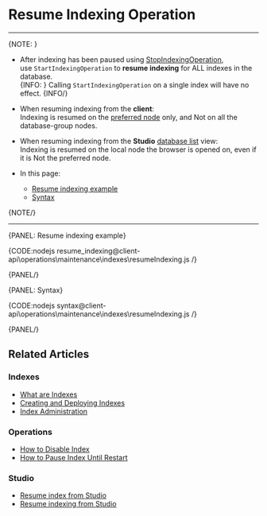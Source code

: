 # Resume Indexing Operation
---

{NOTE: }

* After indexing has been paused using [StopIndexingOperation](../../../../client-api/operations/maintenance/indexes/stop-indexing),  
  use `StartIndexingOperation` to **resume indexing** for ALL indexes in the database.  
  {INFO: }
  Calling `StartIndexingOperation` on a single index will have no effect.
  {INFO/}

* When resuming indexing from the **client**:  
  Indexing is resumed on the [preferred node](../../../../client-api/configuration/load-balance/overview#the-preferred-node) only, and Not on all the database-group nodes.  

* When resuming indexing from the **Studio** [database list](../../../../studio/database/databases-list-view#more-actions) view:  
  Indexing is resumed on the local node the browser is opened on, even if it is Not the preferred node.  

* In this page:
  * [Resume indexing example](../../../../client-api/operations/maintenance/indexes/start-indexing#resume-indexing-example)
  * [Syntax](../../../../client-api/operations/maintenance/indexes/start-indexing#syntax)

{NOTE/}

---

{PANEL: Resume indexing example}

{CODE:nodejs resume_indexing@client-api\operations\maintenance\indexes\resumeIndexing.js /}

{PANEL/}

{PANEL: Syntax}

{CODE:nodejs syntax@client-api\operations\maintenance\indexes\resumeIndexing.js /}

{PANEL/}

## Related Articles

### Indexes

- [What are Indexes](../../../../indexes/what-are-indexes)
- [Creating and Deploying Indexes](../../../../indexes/creating-and-deploying)
- [Index Administration](../../../../indexes/index-administration)

### Operations

- [How to Disable Index](../../../../client-api/operations/maintenance/indexes/disable-index)
- [How to Pause Index Until Restart](../../../../client-api/operations/maintenance/indexes/stop-index)

### Studio

- [Resume index from Studio](../../../../studio/database/indexes/indexes-list-view#indexes-list-view---actions)
- [Resume indexing from Studio](../../../../studio/database/databases-list-view#more-actions)
